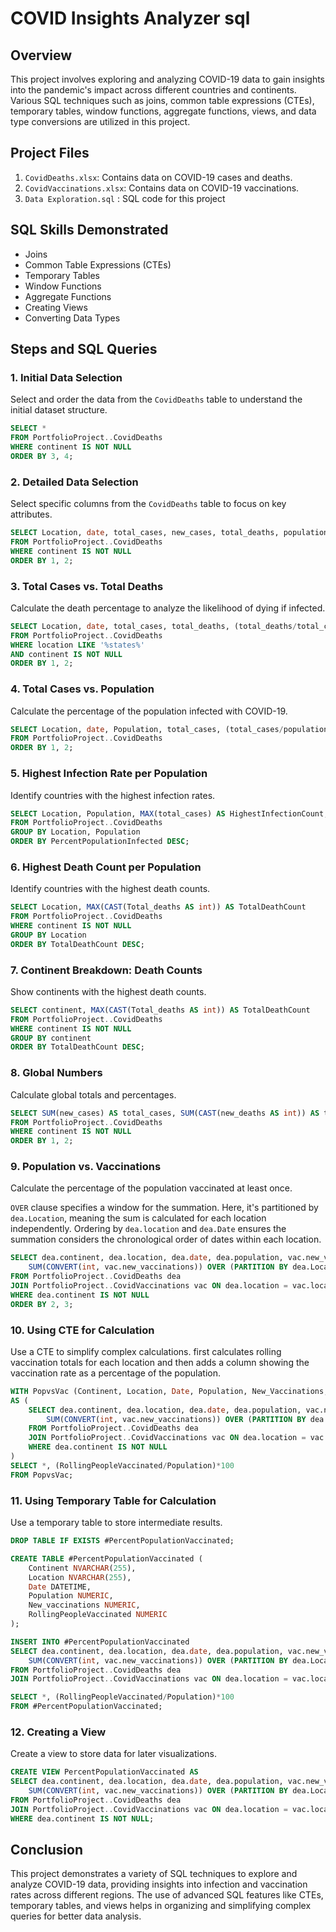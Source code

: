 # COVID Insights Analyzer sql

## Overview
This project involves exploring and analyzing COVID-19 data to gain insights into the pandemic's impact across different countries and continents. Various SQL techniques such as joins, common table expressions (CTEs), temporary tables, window functions, aggregate functions, views, and data type conversions are utilized in this project.

## Project Files

1. `CovidDeaths.xlsx`: Contains data on COVID-19 cases and deaths.
2. `CovidVaccinations.xlsx`: Contains data on COVID-19 vaccinations.
3. `Data Exploration.sql` : SQL code for this project

## SQL Skills Demonstrated
- Joins
- Common Table Expressions (CTEs)
- Temporary Tables
- Window Functions
- Aggregate Functions
- Creating Views
- Converting Data Types

## Steps and SQL Queries

### 1. Initial Data Selection
Select and order the data from the `CovidDeaths` table to understand the initial dataset structure.
```sql
SELECT *
FROM PortfolioProject..CovidDeaths
WHERE continent IS NOT NULL
ORDER BY 3, 4;
```

### 2. Detailed Data Selection
Select specific columns from the `CovidDeaths` table to focus on key attributes.
```sql
SELECT Location, date, total_cases, new_cases, total_deaths, population
FROM PortfolioProject..CovidDeaths
WHERE continent IS NOT NULL
ORDER BY 1, 2;
```

### 3. Total Cases vs. Total Deaths
Calculate the death percentage to analyze the likelihood of dying if infected.
```sql
SELECT Location, date, total_cases, total_deaths, (total_deaths/total_cases)*100 AS DeathPercentage
FROM PortfolioProject..CovidDeaths
WHERE location LIKE '%states%'
AND continent IS NOT NULL
ORDER BY 1, 2;
```

### 4. Total Cases vs. Population
Calculate the percentage of the population infected with COVID-19.
```sql
SELECT Location, date, Population, total_cases, (total_cases/population)*100 AS PercentPopulationInfected
FROM PortfolioProject..CovidDeaths
ORDER BY 1, 2;
```

### 5. Highest Infection Rate per Population
Identify countries with the highest infection rates.
```sql
SELECT Location, Population, MAX(total_cases) AS HighestInfectionCount, MAX((total_cases/population))*100 AS PercentPopulationInfected
FROM PortfolioProject..CovidDeaths
GROUP BY Location, Population
ORDER BY PercentPopulationInfected DESC;
```

### 6. Highest Death Count per Population
Identify countries with the highest death counts.
```sql
SELECT Location, MAX(CAST(Total_deaths AS int)) AS TotalDeathCount
FROM PortfolioProject..CovidDeaths
WHERE continent IS NOT NULL
GROUP BY Location
ORDER BY TotalDeathCount DESC;
```

### 7. Continent Breakdown: Death Counts
Show continents with the highest death counts.
```sql
SELECT continent, MAX(CAST(Total_deaths AS int)) AS TotalDeathCount
FROM PortfolioProject..CovidDeaths
WHERE continent IS NOT NULL
GROUP BY continent
ORDER BY TotalDeathCount DESC;
```

### 8. Global Numbers
Calculate global totals and percentages.
```sql
SELECT SUM(new_cases) AS total_cases, SUM(CAST(new_deaths AS int)) AS total_deaths, (SUM(CAST(new_deaths AS int))/SUM(New_Cases))*100 AS DeathPercentage
FROM PortfolioProject..CovidDeaths
WHERE continent IS NOT NULL
ORDER BY 1, 2;
```

### 9. Population vs. Vaccinations
Calculate the percentage of the population vaccinated at least once.

`OVER` clause specifies a window for the summation. Here, it's partitioned by `dea.Location`, meaning the sum is calculated for each location independently. Ordering by `dea.location` and `dea.Date` ensures the summation considers the chronological order of dates within each location.
```sql
SELECT dea.continent, dea.location, dea.date, dea.population, vac.new_vaccinations,
    SUM(CONVERT(int, vac.new_vaccinations)) OVER (PARTITION BY dea.Location ORDER BY dea.location, dea.Date) AS RollingPeopleVaccinated
FROM PortfolioProject..CovidDeaths dea
JOIN PortfolioProject..CovidVaccinations vac ON dea.location = vac.location AND dea.date = vac.date
WHERE dea.continent IS NOT NULL
ORDER BY 2, 3;
```

### 10. Using CTE for Calculation
Use a CTE to simplify complex calculations.
first calculates rolling vaccination totals for each location and then adds a column showing the vaccination rate as a percentage of the population.
```sql
WITH PopvsVac (Continent, Location, Date, Population, New_Vaccinations, RollingPeopleVaccinated) 
AS (
    SELECT dea.continent, dea.location, dea.date, dea.population, vac.new_vaccinations,
        SUM(CONVERT(int, vac.new_vaccinations)) OVER (PARTITION BY dea.Location ORDER BY dea.location, dea.Date) AS RollingPeopleVaccinated
    FROM PortfolioProject..CovidDeaths dea
    JOIN PortfolioProject..CovidVaccinations vac ON dea.location = vac.location AND dea.date = vac.date
    WHERE dea.continent IS NOT NULL
)
SELECT *, (RollingPeopleVaccinated/Population)*100
FROM PopvsVac;
```

### 11. Using Temporary Table for Calculation
Use a temporary table to store intermediate results.
```sql
DROP TABLE IF EXISTS #PercentPopulationVaccinated;

CREATE TABLE #PercentPopulationVaccinated (
    Continent NVARCHAR(255),
    Location NVARCHAR(255),
    Date DATETIME,
    Population NUMERIC,
    New_vaccinations NUMERIC,
    RollingPeopleVaccinated NUMERIC
);

INSERT INTO #PercentPopulationVaccinated
SELECT dea.continent, dea.location, dea.date, dea.population, vac.new_vaccinations,
    SUM(CONVERT(int, vac.new_vaccinations)) OVER (PARTITION BY dea.Location ORDER BY dea.location, dea.Date) AS RollingPeopleVaccinated
FROM PortfolioProject..CovidDeaths dea
JOIN PortfolioProject..CovidVaccinations vac ON dea.location = vac.location AND dea.date = vac.date;

SELECT *, (RollingPeopleVaccinated/Population)*100
FROM #PercentPopulationVaccinated;
```

### 12. Creating a View
Create a view to store data for later visualizations.
```sql
CREATE VIEW PercentPopulationVaccinated AS
SELECT dea.continent, dea.location, dea.date, dea.population, vac.new_vaccinations,
    SUM(CONVERT(int, vac.new_vaccinations)) OVER (PARTITION BY dea.Location ORDER BY dea.location, dea.Date) AS RollingPeopleVaccinated
FROM PortfolioProject..CovidDeaths dea
JOIN PortfolioProject..CovidVaccinations vac ON dea.location = vac.location AND dea.date = vac.date
WHERE dea.continent IS NOT NULL;
```

## Conclusion
This project demonstrates a variety of SQL techniques to explore and analyze COVID-19 data, providing insights into infection and vaccination rates across different regions. The use of advanced SQL features like CTEs, temporary tables, and views helps in organizing and simplifying complex queries for better data analysis.







